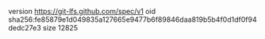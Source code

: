 version https://git-lfs.github.com/spec/v1
oid sha256:fe85879e1d049835a127665e9477b6f89846daa819b5b4f0d1df0f94dedc27e3
size 12825
